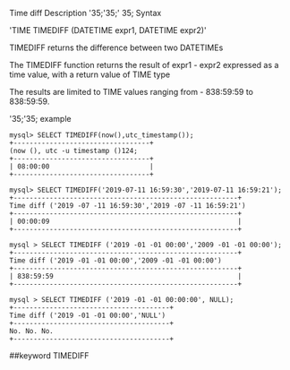 Time diff
Description
'35;'35;' 35; Syntax

'TIME TIMEDIFF (DATETIME expr1, DATETIME expr2)'


TIMEDIFF returns the difference between two DATETIMEs

The TIMEDIFF function returns the result of expr1 - expr2 expressed as a time value, with a return value of TIME type

The results are limited to TIME values ranging from - 838:59:59 to 838:59:59.

'35;'35; example

```
mysql> SELECT TIMEDIFF(now(),utc_timestamp());
+----------------------------------+
(now (), utc -u timestamp ()124;
+----------------------------------+
| 08:00:00                         |
+----------------------------------+

mysql> SELECT TIMEDIFF('2019-07-11 16:59:30','2019-07-11 16:59:21');
+--------------------------------------------------------+
Time diff ('2019 -07 -11 16:59:30','2019 -07 -11 16:59:21')
+--------------------------------------------------------+
| 00:00:09                                               |
+--------------------------------------------------------+

mysql > SELECT TIMEDIFF ('2019 -01 -01 00:00','2009 -01 -01 00:00');
+--------------------------------------------------------+
Time diff ('2019 -01 -01 00:00','2009 -01 -01 00:00')
+--------------------------------------------------------+
| 838:59:59                                              |
+--------------------------------------------------------+

mysql > SELECT TIMEDIFF ('2019 -01 -01 00:00:00', NULL);
+---------------------------------------+
Time diff ('2019 -01 -01 00:00','NULL')
+---------------------------------------+
No. No. No.
+---------------------------------------+
```
##keyword
TIMEDIFF
